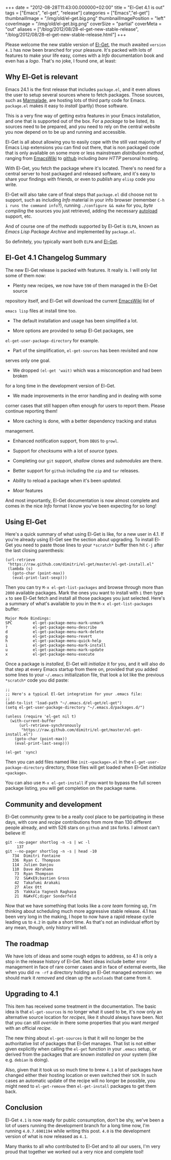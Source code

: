 +++
date = "2012-08-28T11:43:00.000000+02:00"
title = "El-Get 4.1 is out"
tags = ["Emacs", "el-get", "release"]
categories = ["Emacs","el-get"]
thumbnailImage = "/img/old/el-get.big.png"
thumbnailImagePosition = "left"
coverImage = "/img/old/el-get.big.png"
coverSize = "partial"
coverMeta = "out"
aliases = ["/blog/2012/08/28-el-get-new-stable-release",
           "/blog/2012/08/28-el-get-new-stable-release.html"]
+++

Please welcome the new stable version of 
[El-Get](https://github.com/dimitri/el-get#readme), the much awaited 
`version
4.1` has now been branched for your pleasure. It's packed with lots of
features to make your life easy, comes with a 
*Info* documentation book and
even has a 
*logo*. That's no joke, I found one, at least:



## Why El-Get is relevant

Emacs 24.1 is the first release that includes 
`package.el`, and it even allows
the user to setup several sources where to fetch packages. Those sources,
such as 
[Marmalade](http://marmalade-repo.org/), are hosting lots of third party code for Emacs.
`package.el` makes it easy to 
*install* (partly) those software.

This is a very fine way of getting extra features in your Emacs
installation, and one that is supported out of the box. For a 
*package* to be
listed, its sources need to be prepared, and you need to rely on the central
website you now depend on to be up and running and accessible.

El-Get is all about allowing you to easily cope with the still vast majority
of Emacs Lisp extensions you can find out there, that is non packaged code
that is only available on some more or less mainstream 
*distribution method*,
ranging from 
[EmacsWiki](http://emacswiki.org/) to 
[github](http://github.com/) including 
*bare HTTP* personal hosting.

With El-Get, you fetch the package where it's located. There's no need for a
central server to host packaged and released software, and it's easy to
share your findings with friends, or even to 
*publish* any 
`elisp` code you
write.

El-Get will also take care of final steps that 
`package.el` did choose not to
support, such as including 
*Info* material in your info browser (remember 
`C-h
i runs the command info`?), running 
`./configure && make` for you, 
*byte
compiling* the sources you just retrieved, adding the necessary 
[autoload](http://www.gnu.org/software/emacs/emacs-lisp-intro/html_node/Autoload.html)
support, etc.

And of course one of the 
*methods* supported by El-Get is 
`ELPA`, known as 
*Emacs
Lisp Package Archive* and implemented by 
`package.el`.

So definitely, you typically want both 
`ELPA` and 
[El-Get](http://github.com/dimitri/el-get).


## El-Get 4.1 Changelog Summary

The new El-Get release is packed with features. It really is. I will only
list some of them now:

  - Plenty new recipes, we now have `590` of them managed in the El-Get source

   repository itself, and El-Get will download the current 
[EmacsWiki](http://emacswiki.org/) list of
   
`emacs lisp` files at install time too.

  - The default installation and usage has been simplified a lot.

  - More options are provided to setup El-Get packages, see

   
`el-get-user-package-directory` for example.

  - Part of the simplification, `el-get-sources` has been revisited and now

   serves only one goal.

  - We dropped `(el-get 'wait)` which was a misconception and had been broken

   for a long time in the development version of El-Get.

  - We made improvements in the error handling and in dealing with some

   corner cases that still happen often enough for users to report them.
   Please continue reporting them!

  - More caching is done, with a better dependency tracking and status

   management.

  - Enhanced notification support, from `DBUS` to `growl`.

  - Support for *checksums* with a lot of *source types.*

  - Completing our `git` support, *shallow* clones and *submodules* are there.

  - Better support for `github` including the `zip` and `tar` releases.

  - Ability to reload a package when it's been *updated*.

  - *Moar* features

And most importantly, El-Get documentation is now almost complete and comes
in the nice 
*Info* format I know you've been expecting for so long!


## Using El-Get

Here's a quick summary of what using El-Get is like, for a new user in 4.1.
If you're already using El-Get see the section about upgrading. To install
El-Get you need to paste those lines to your 
`*scratch*` buffer then hit 
`C-j`
after the last closing parenthesis:

~~~
(url-retrieve
 "https://raw.github.com/dimitri/el-get/master/el-get-install.el"
 (lambda (s)
   (goto-char (point-max))
   (eval-print-last-sexp)))
~~~


Then you can try 
`M-x el-get-list-packages` and browse through more than 
`2000`
available packages. Mark the ones you want to install with 
`i` then type 
`x` to
see El-Get fetch and install all those packages you just selected. Here's a
summary of what's available to you in the 
`M-x el-get-list-packages` buffer:

~~~
Major Mode Bindings:
SPC       	el-get-package-menu-mark-unmark
?         	el-get-package-menu-describe
d         	el-get-package-menu-mark-delete
g         	el-get-package-menu-revert
h         	el-get-package-menu-quick-help
i         	el-get-package-menu-mark-install
u         	el-get-package-menu-mark-update
x         	el-get-package-menu-execute
~~~


Once a package is 
*installed*, El-Get will 
*initialize* it for you, and it will
also do that step at every Emacs startup from there on, provided that you
added some lines to your 
`~/.emacs` initialization file, that look a lot like
the previous 
`*scratch*` code you did paste:

~~~
;;
;; Here's a typical El-Get integration for your .emacs file:
;;
(add-to-list 'load-path "~/.emacs.d/el-get/el-get")
(setq el-get-user-package-directory "~/.emacs.d/packages.d/")

(unless (require 'el-get nil t)
  (with-current-buffer
      (url-retrieve-synchronously
       "https://raw.github.com/dimitri/el-get/master/el-get-install.el")
    (goto-char (point-max))
    (eval-print-last-sexp)))

(el-get 'sync)
~~~


Then you can add files named like 
`init-<package>.el` in the
`el-get-user-package-directory` directory, those files will get loaded when
El-Get 
*initialize* 
`<package>`.

You can also use 
`M-x el-get-install` if you want to bypass the full screen
package listing, you will get completion on the package name.


## Community and development

El-Get community grew to be a really cool place to be participating in these
days, with core and 
*recipe* contributions from more than 130 different people
already, and with 526 stars on 
`github` and 
`184` forks. I almost can't believe
it!

~~~
git --no-pager shortlog -n -s | wc -l
     137
git --no-pager shortlog -n -s | head -10
   734	Dimitri Fontaine
   336	Ryan C. Thompson
   114	Julien Danjou
   110	Dave Abrahams
    73	Ryan Thompson
    72	S&#xE9;bastien Gross
    42	Takafumi Arakaki
    27	Alex Ott
    25	Yakkala Yagnesh Raghava
    21	R&#xFC;diger Sonderfeld
~~~


Now that we have something that looks like a 
*core team* forming up, I'm
thinking about scheduling much more aggressive stable release. 4.1 has been
very long in the making, I hope to now have a rapid release cycle leading us
to 
`4.2` in quite a short time. As that's not an individual effort by any
mean, though, only history will tell.


## The roadmap

We have lots of ideas and some rough edges to address, so 4.1 is only a stop
in the release history of El-Get. Next ideas include better error management
in face of rare corner cases and in face of external events, like when you
did 
`rm -rf` a directory holding an El-Get managed extension: we should mark
it 
*removed* and clean up the 
`autoloads` that came from it.


## Upgrading to 4.1

This item has received some treatment in the documentation. The basic idea
is that 
`el-get-sources` is no longer what it used to be, it's now only an
alternative source location for 
*recipes*, like it should always have been.
Not that you can still 
*override* in there some properties that you want
*merged* with an official 
*recipe*.

The new thing about 
`el-get-sources` is that it will no longer be the
authoritative list of packages that El-Get manages. That list is not either
given explicitly when calling the 
`el-get` function in your 
`.emacs` setup, or
derived from the packages that are known 
*installed* on your system (like e.g.
`debian` is doing).

Also, given that it took us so much time to brew 
`4.1` a lot of packages have
changed either their hosting location or even switched their 
`SCM`. In such
cases an automatic update of the recipe will no longer be possible, you
might need to 
`el-get-remove` then 
`el-get-install` packages to get them back.


## Conclusion

El-Get 
`4.1` is now ready for public consumption, don't be shy, we've been a
lot of users running the development branch for a long time now, I'm running
`4.0.7.6901194` while writing this post. 
`4.0` is the development version of
what is now released as 
`4.1`.

Many thanks to all who contributed to El-Get and to all our users, I'm very
proud that together we worked out a very nice and complete tool!
